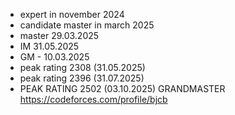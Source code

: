 - expert in november 2024
- candidate master in march 2025
- master 29.03.2025
- IM 31.05.2025
- GM - 10.03.2025
- peak rating 2308 (31.05.2025)
- peak rating 2396 (31.07.2025)
- PEAK RATING 2502 (03.10.2025) GRANDMASTER
https://codeforces.com/profile/bjcb

